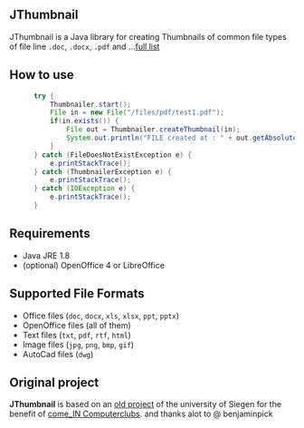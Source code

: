 ## JThumbnail

JThumbnail is a Java library for creating Thumbnails of common file types of file line `.doc`, `.docx`, `.pdf` and ...[full list](#supported-file-formats)

## How to use

```java
      try {
          Thumbnailer.start();
          File in = new File("/files/pdf/test1.pdf");
          if(in.exists()) {
              File out = Thumbnailer.createThumbnail(in);
              System.out.println("FILE created at : " + out.getAbsolutePath());
          }
      } catch (FileDoesNotExistException e) {
          e.printStackTrace();
      } catch (ThumbnailerException e) {
          e.printStackTrace();
      } catch (IOException e) {
          e.printStackTrace();
      }
```


## Requirements

* Java JRE 1.8
* (optional) OpenOffice 4 or LibreOffice


## Supported File Formats

* Office files (`doc`, `docx`, `xls`, `xlsx`, `ppt`, `pptx`)
* OpenOffice files (all of them)
* Text files (`txt`, `pdf`, `rtf`, `html`)
* Image files (`jpg`, `png`, `bmp`, `gif`)
* AutoCad files (`dwg`)


## Original project

**JThumbnail** is based on an [old project](https://github.com/benjaminpick/java-thumbnailer) of the university of Siegen for the benefit of [come_IN Computerclubs](http://www.computerclub-comein.de). and thanks alot to @ benjaminpick


